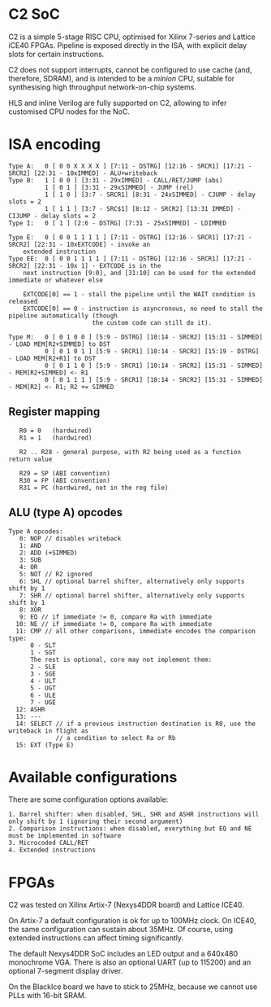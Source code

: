 # C2 SoC

C2 is a simple 5-stage RISC CPU, optimised for Xilinx 7-series and Lattice iCE40 FPGAs.
Pipeline is exposed directly in the ISA, with explicit delay slots for certain instructions.

C2 does not support interrupts, cannot be configured to use cache (and, therefore, SDRAM), and
is intended to be a *minion* CPU, suitable for synthesising high throughput network-on-chip systems.

HLS and inline Verilog are fully supported on C2, allowing to infer customised CPU nodes for the NoC.

# ISA encoding

```
Type A:   0 [ 0 0 X X X X ] [7:11 - DSTRG] [12:16 - SRCR1] [17:21 - SRCR2] [22:31 - 10xIMMED] - ALU+writeback
Type B:   1 [ 0 0 ] [3:31 - 29xIMMED] - CALL/RET/JUMP (abs)
          1 [ 0 1 ] [3:31 - 29xSIMMED] - JUMP (rel)
          1 [ 1 0 ] [3:7 - SRCR1] [8:31 - 24xSIMMED] - CJUMP - delay slots = 2
          1 [ 1 1 ] [3:7 - SRC$1] [8:12 - SRCR2] [13:31 IMMED] - CIJUMP - delay slots = 2
Type I:   0 [ 1 ] [2:6 - DSTRG] [7:31 - 25xSIMMED] - LDIMMED

Type E:   0 [ 0 0 1 1 1 1 ] [7:11 - DSTRG] [12:16 - SRCR1] [17:21 - SRCR2] [22:31 - 10xEXTCODE] - invoke an
    extended instruction
Type EE:  0 [ 0 0 1 1 1 1 ] [7:11 - DSTRG] [12:16 - SRCR1] [17:21 - SRCR2] [22:31 - 10x 1] - EXTCODE is in the
    next instruction [9:0], and [31:10] can be used for the extended immediate or whatever else

    EXTCODE[0] == 1 - stall the pipeline until the WAIT condition is released
    EXTCODE[0] == 0 - instruction is asyncronous, no need to stall the pipeline automatically (though
                       the custom code can still do it).

Type M:   0 [ 0 1 0 0 ] [5:9 - DSTRG] [10:14 - SRCR2] [15:31 - SIMMED] - LOAD MEM[R2+SIMMED] to DST
          0 [ 0 1 0 1 ] [5:9 - SRCR1] [10:14 - SRCR2] [15:19 - DSTRG] - LOAD MEM[R2+R1] to DST
          0 [ 0 1 1 0 ] [5:9 - SRCR1] [10:14 - SRCR2] [15:31 - SIMMED] - MEM[R2+SIMMED] <- R1
          0 [ 0 1 1 1 ] [5:9 - SRCR1] [10:14 - SRCR2] [15:31 - SIMMED] - MEM[R2] <- R1; R2 += SIMMED
```

## Register mapping

```
   R0 = 0   (hardwired)
   R1 = 1   (hardwired)

   R2 .. R28 - general purpose, with R2 being used as a function return value

   R29 = SP (ABI convention)
   R30 = FP (ABI convention)
   R31 = PC (hardwired, not in the reg file)
```


## ALU (type A) opcodes

```
Type A opcodes:
   0: NOP // disables writeback
   1: AND
   2: ADD (+SIMMED)
   3: SUB
   4: OR
   5: NOT // R2 ignored
   6: SHL // optional barrel shifter, alternatively only supports shift by 1
   7: SHR // optional barrel shifter, alternatively only supports shift by 1
   8: XOR
   9: EQ // if immediate != 0, compare Ra with immediate
  10: NE // if immediate != 0, compare Ra with immediate
  11: CMP // all other comparisons, immediate encodes the comparison type:
      0 - SLT
      1 - SGT
      The rest is optional, core may not implement them:
      2 - SLE
      3 - SGE
      4 - ULT
      5 - UGT
      6 - ULE
      7 - UGE
  12: ASHR
  13: ---
  14: SELECT // if a previous instruction destination is R0, use the writeback in flight as
             // a condition to select Ra or Rb
  15: EXT (Type E)
```

# Available configurations

There are some configuration options available:

    1. Barrel shifter: when disabled, SHL, SHR and ASHR instructions will only shift by 1 (ignoring their second argument)
    2. Comparison instructions: when disabled, everything but EQ and NE must be implemented in software
    3. Microcoded CALL/RET
    4. Extended instructions


# FPGAs

C2 was tested on Xilinx Artix-7 (Nexys4DDR board) and Lattice ICE40.

On Artix-7 a default configuration is ok for up to 100MHz clock. On ICE40, the same configuration can sustain 
about 35MHz. Of course, using extended instructions can affect timing significantly.

The default Nexys4DDR SoC includes an LED output and a 640x480 monochrome VGA. There is also an optional UART 
(up to 115200) and an optional 7-segment display driver.

On the BlackIce board we have to stick to 25MHz, because we cannot use PLLs with 16-bit SRAM.
